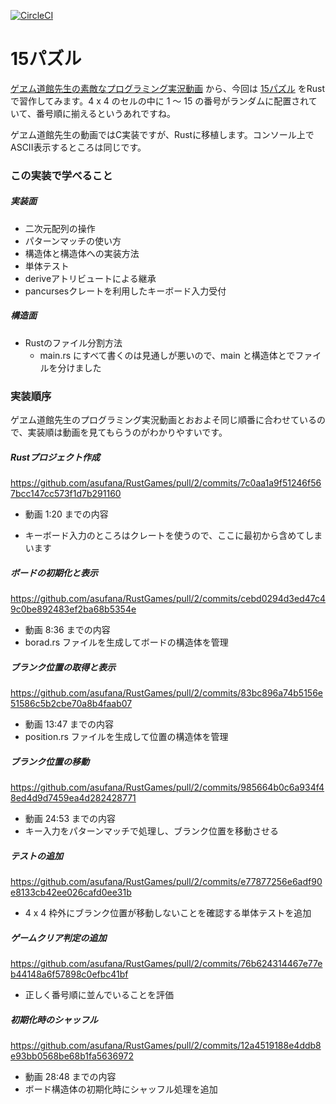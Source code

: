 [![CircleCI](https://circleci.com/gh/asufana/RustGames.svg?style=svg)](https://circleci.com/gh/asufana/RustGames)

# 15パズル

[ゲヱム道館先生の素敵なプログラミング実況動画](https://www.youtube.com/channel/UCj3K2Xy0nQr3Jdc0nd-8zQw) から、今回は [15パズル](https://www.youtube.com/watch?v=YoQt9RHy8rA) をRustで習作してみます。4 x 4 のセルの中に 1 〜 15 の番号がランダムに配置されていて、番号順に揃えるというあれですね。

ゲヱム道館先生の動画ではC実装ですが、Rustに移植します。コンソール上でASCII表示するところは同じです。



### この実装で学べること

##### 実装面

- 二次元配列の操作
- パターンマッチの使い方
- 構造体と構造体への実装方法
- 単体テスト
- deriveアトリビュートによる継承
- pancursesクレートを利用したキーボード入力受付

##### 構造面

- Rustのファイル分割方法
  - main.rs にすべて書くのは見通しが悪いので、main と構造体とでファイルを分けました



### 実装順序

ゲヱム道館先生のプログラミング実況動画とおおよそ同じ順番に合わせているので、実装順は動画を見てもらうのがわかりやすいです。

##### Rustプロジェクト作成

https://github.com/asufana/RustGames/pull/2/commits/7c0aa1a9f51246f567bcc147cc573f1d7b291160

- 動画 1:20 までの内容

- キーボード入力のところはクレートを使うので、ここに最初から含めてしまいます



##### ボードの初期化と表示

https://github.com/asufana/RustGames/pull/2/commits/cebd0294d3ed47c49c0be892483ef2ba68b5354e

- 動画 8:36 までの内容
- borad.rs ファイルを生成してボードの構造体を管理



##### ブランク位置の取得と表示

https://github.com/asufana/RustGames/pull/2/commits/83bc896a74b5156e51586c5b2cbe70a8b4faab07

- 動画 13:47 までの内容
- position.rs ファイルを生成して位置の構造体を管理



##### ブランク位置の移動

https://github.com/asufana/RustGames/pull/2/commits/985664b0c6a934f48ed4d9d7459ea4d282428771

- 動画 24:53 までの内容
- キー入力をパターンマッチで処理し、ブランク位置を移動させる



##### テストの追加

https://github.com/asufana/RustGames/pull/2/commits/e77877256e6adf90e8133cb42ee026cafd0ee31b

- 4 x 4 枠外にブランク位置が移動しないことを確認する単体テストを追加



##### ゲームクリア判定の追加

https://github.com/asufana/RustGames/pull/2/commits/76b624314467e77eb44148a6f57898c0efbc41bf

- 正しく番号順に並んでいることを評価



##### 初期化時のシャッフル

https://github.com/asufana/RustGames/pull/2/commits/12a4519188e4ddb8e93bb0568be68b1fa5636972

- 動画 28:48 までの内容
- ボード構造体の初期化時にシャッフル処理を追加





